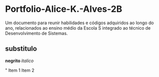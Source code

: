 # Portfolio-Alice-K.-Alves-2B
Um documento para reunir habilidades e códigos adquiridos ao longo do ano, relacionados ao ensino médio da Escola S integrado ao técnico de Desenvolvimento de Sistemas.
## substitulo
<b> negrito </b> <i> italico </i>

" Item 1
Item 2
